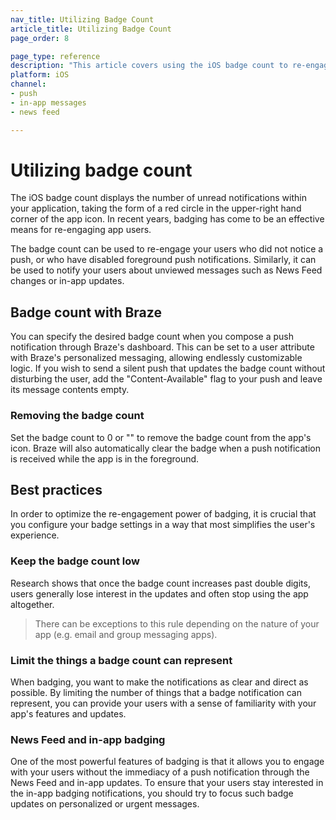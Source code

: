 ```yaml
---
nav_title: Utilizing Badge Count
article_title: Utilizing Badge Count
page_order: 8

page_type: reference
description: "This article covers using the iOS badge count to re-engage users who didn't notice a push, or who have disabled foreground push notifications."
platform: iOS
channel: 
- push
- in-app messages
- news feed

---
```

# Utilizing badge count

The iOS badge count displays the number of unread notifications within your application, taking the form of a red circle in the upper-right hand corner of the app icon. In recent years, badging has come to be an effective means for re-engaging app users.

The badge count can be used to re-engage your users who did not notice a push, or who have disabled foreground push notifications. Similarly, it can be used to notify your users about unviewed messages such as News Feed changes or in-app updates.

## Badge count with Braze

You can specify the desired badge count when you compose a push notification through Braze's dashboard. This can be set to a user attribute with Braze's personalized messaging, allowing endlessly customizable logic. If you wish to send a silent push that updates the badge count without disturbing the user, add the "Content-Available" flag to your push and leave its message contents empty.

### Removing the badge count

Set the badge count to 0 or "" to remove the badge count from the app's icon. Braze will also automatically clear the badge when a push notification is received while the app is in the foreground.

## Best practices

In order to optimize the re-engagement power of badging, it is crucial that you configure your badge settings in a way that most simplifies the user's experience.

### Keep the badge count low
Research shows that once the badge count increases past double digits, users generally lose interest in the updates and often stop using the app altogether.

>  There can be exceptions to this rule depending on the nature of your app (e.g. email and group messaging apps).

### Limit the things a badge count can represent
When badging, you want to make the notifications as clear and direct as possible. By limiting the number of things that a badge notification can represent, you can provide your users with a sense of familiarity with your app's features and updates.

### News Feed and in-app badging
One of the most powerful features of badging is that it allows you to engage with your users without the immediacy of a push notification through the News Feed and in-app updates. To ensure that your users stay interested in the in-app badging notifications, you should try to focus such badge updates on personalized or urgent messages.
